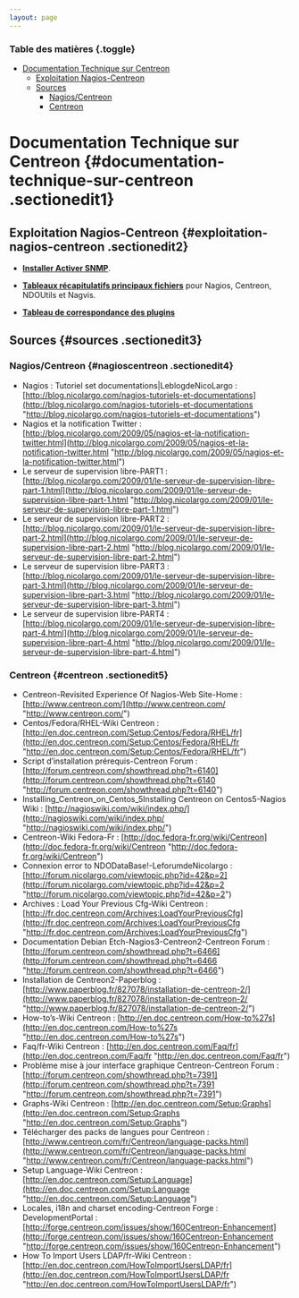 ```yaml
---
layout: page
---
```


### Table des matières {.toggle}

-   [Documentation Technique sur
    Centreon](centreon-doc-technique.html#documentation-technique-sur-centreon)
    -   [Exploitation
        Nagios-Centreon](centreon-doc-technique.html#exploitation-nagios-centreon)
    -   [Sources](centreon-doc-technique.html#sources)
        -   [Nagios/Centreon](centreon-doc-technique.html#nagioscentreon)
        -   [Centreon](centreon-doc-technique.html#centreon)

Documentation Technique sur Centreon {#documentation-technique-sur-centreon .sectionedit1}
====================================

Exploitation Nagios-Centreon {#exploitation-nagios-centreon .sectionedit2}
----------------------------

-   **[Installer Activer
    SNMP](http://wiki.monitoring-fr.org/powered/centreon/installer-activer-snmp "powered:centreon:installer-activer-snmp")**.

-   **[Tableaux récapitulatifs principaux
    fichiers](http://wiki.monitoring-fr.org/powered/centreon/tableaux-recapitulatifs-principaux-fichiers "powered:centreon:tableaux-recapitulatifs-principaux-fichiers")**
    pour Nagios, Centreon, NDOUtils et Nagvis.
-   **[Tableau de correspondance des
    plugins](../../../centreon/tableau-correspondance-plugins.html "centreon:tableau-correspondance-plugins")**

Sources {#sources .sectionedit3}
-------

### Nagios/Centreon {#nagioscentreon .sectionedit4}

-   Nagios : Tutoriel set documentations|LeblogdeNicoLargo :
    [http://blog.nicolargo.com/nagios-tutoriels-et-documentations](http://blog.nicolargo.com/nagios-tutoriels-et-documentations "http://blog.nicolargo.com/nagios-tutoriels-et-documentations")
-   Nagios et la notification Twitter :
    [http://blog.nicolargo.com/2009/05/nagios-et-la-notification-twitter.html](http://blog.nicolargo.com/2009/05/nagios-et-la-notification-twitter.html "http://blog.nicolargo.com/2009/05/nagios-et-la-notification-twitter.html")
-   Le serveur de supervision libre-PART1 :
    [http://blog.nicolargo.com/2009/01/le-serveur-de-supervision-libre-part-1.html](http://blog.nicolargo.com/2009/01/le-serveur-de-supervision-libre-part-1.html "http://blog.nicolargo.com/2009/01/le-serveur-de-supervision-libre-part-1.html")
-   Le serveur de supervision libre-PART2 :
    [http://blog.nicolargo.com/2009/01/le-serveur-de-supervision-libre-part-2.html](http://blog.nicolargo.com/2009/01/le-serveur-de-supervision-libre-part-2.html "http://blog.nicolargo.com/2009/01/le-serveur-de-supervision-libre-part-2.html")
-   Le serveur de supervision libre-PART3 :
    [http://blog.nicolargo.com/2009/01/le-serveur-de-supervision-libre-part-3.html](http://blog.nicolargo.com/2009/01/le-serveur-de-supervision-libre-part-3.html "http://blog.nicolargo.com/2009/01/le-serveur-de-supervision-libre-part-3.html")
-   Le serveur de supervision libre-PART4 :
    [http://blog.nicolargo.com/2009/01/le-serveur-de-supervision-libre-part-4.html](http://blog.nicolargo.com/2009/01/le-serveur-de-supervision-libre-part-4.html "http://blog.nicolargo.com/2009/01/le-serveur-de-supervision-libre-part-4.html")

### Centreon {#centreon .sectionedit5}

-   Centreon-Revisited Experience Of Nagios-Web Site-Home :
    [http://www.centreon.com/](http://www.centreon.com/ "http://www.centreon.com/")
-   Centos/Fedora/RHEL-Wiki Centreon :
    [http://en.doc.centreon.com/Setup:Centos/Fedora/RHEL/fr](http://en.doc.centreon.com/Setup:Centos/Fedora/RHEL/fr "http://en.doc.centreon.com/Setup:Centos/Fedora/RHEL/fr")
-   Script d’installation prérequis-Centreon Forum :
    [http://forum.centreon.com/showthread.php?t=6140](http://forum.centreon.com/showthread.php?t=6140 "http://forum.centreon.com/showthread.php?t=6140")
-   Installing\_Centreon\_on\_Centos\_5Installing Centreon on
    Centos5-Nagios Wiki :
    [http://nagioswiki.com/wiki/index.php/](http://nagioswiki.com/wiki/index.php/ "http://nagioswiki.com/wiki/index.php/")
-   Centreon-Wiki Fedora-Fr :
    [http://doc.fedora-fr.org/wiki/Centreon](http://doc.fedora-fr.org/wiki/Centreon "http://doc.fedora-fr.org/wiki/Centreon")
-   Connexion error to NDODataBase!-LeforumdeNicolargo :
    [http://forum.nicolargo.com/viewtopic.php?id=42&p=2](http://forum.nicolargo.com/viewtopic.php?id=42&p=2 "http://forum.nicolargo.com/viewtopic.php?id=42&p=2")
-   Archives : Load Your Previous Cfg-Wiki Centreon :
    [http://fr.doc.centreon.com/Archives:LoadYourPreviousCfg](http://fr.doc.centreon.com/Archives:LoadYourPreviousCfg "http://fr.doc.centreon.com/Archives:LoadYourPreviousCfg")
-   Documentation Debian Etch-Nagios3-Centreon2-Centreon Forum :
    [http://forum.centreon.com/showthread.php?t=6466](http://forum.centreon.com/showthread.php?t=6466 "http://forum.centreon.com/showthread.php?t=6466")
-   Installation de Centreon2-Paperblog :
    [http://www.paperblog.fr/827078/installation-de-centreon-2/](http://www.paperblog.fr/827078/installation-de-centreon-2/ "http://www.paperblog.fr/827078/installation-de-centreon-2/")
-   How-to’s-Wiki Centreon :
    [http://en.doc.centreon.com/How-to%27s](http://en.doc.centreon.com/How-to%27s "http://en.doc.centreon.com/How-to%27s")
-   Faq/fr-Wiki Centreon :
    [http://en.doc.centreon.com/Faq/fr](http://en.doc.centreon.com/Faq/fr "http://en.doc.centreon.com/Faq/fr")
-   Problème mise à jour interface graphique Centreon-Centreon Forum :
    [http://forum.centreon.com/showthread.php?t=7391](http://forum.centreon.com/showthread.php?t=7391 "http://forum.centreon.com/showthread.php?t=7391")
-   Graphs-Wiki Centreon :
    [http://en.doc.centreon.com/Setup:Graphs](http://en.doc.centreon.com/Setup:Graphs "http://en.doc.centreon.com/Setup:Graphs")
-   Télécharger des packs de langues pour Centreon :
    [http://www.centreon.com/fr/Centreon/language-packs.html](http://www.centreon.com/fr/Centreon/language-packs.html "http://www.centreon.com/fr/Centreon/language-packs.html")
-   Setup Language-Wiki Centreon :
    [http://en.doc.centreon.com/Setup:Language](http://en.doc.centreon.com/Setup:Language "http://en.doc.centreon.com/Setup:Language")
-   Locales, i18n and charset encoding-Centreon Forge :
    DevelopmentPortal :
    [http://forge.centreon.com/issues/show/160Centreon-Enhancement](http://forge.centreon.com/issues/show/160Centreon-Enhancement "http://forge.centreon.com/issues/show/160Centreon-Enhancement")
-   How To Import Users LDAP/fr-Wiki Centreon :
    [http://en.doc.centreon.com/HowToImportUsersLDAP/fr](http://en.doc.centreon.com/HowToImportUsersLDAP/fr "http://en.doc.centreon.com/HowToImportUsersLDAP/fr")

